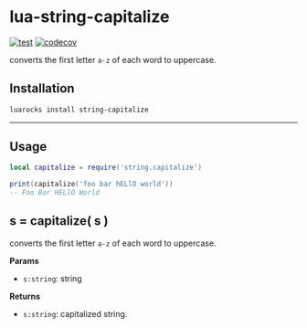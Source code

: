 # lua-string-capitalize

[![test](https://github.com/mah0x211/lua-string-capitalize/actions/workflows/test.yml/badge.svg)](https://github.com/mah0x211/lua-string-capitalize/actions/workflows/test.yml)
[![codecov](https://codecov.io/gh/mah0x211/lua-string-capitalize/branch/master/graph/badge.svg)](https://codecov.io/gh/mah0x211/lua-string-capitalize)


converts the first letter `a-z` of each word to uppercase.

## Installation

```sh
luarocks install string-capitalize
```


---


## Usage

```lua
local capitalize = require('string.capitalize')

print(capitalize('foo bar hELlO world'))
-- Foo Bar HELlO World
```


## s = capitalize( s )

converts the first letter `a-z` of each word to uppercase.

**Params**

- `s:string`: string

**Returns**

- `s:string`: capitalized string.

